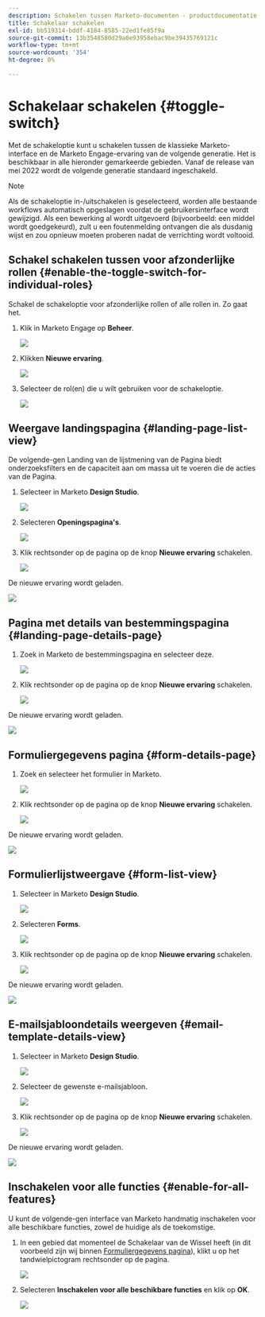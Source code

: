 ```yaml
---
description: Schakelen tussen Marketo-documenten - productdocumentatie
title: Schakelaar schakelen
exl-id: bb519314-bddf-4184-8585-22ed1fe85f9a
source-git-commit: 13b3548580d29a0e93958ebac9be39435769121c
workflow-type: tm+mt
source-wordcount: '354'
ht-degree: 0%

---
```


# Schakelaar schakelen {#toggle-switch}

Met de schakeloptie kunt u schakelen tussen de klassieke Marketo-interface en de Marketo Engage-ervaring van de volgende generatie. Het is beschikbaar in alle hieronder gemarkeerde gebieden. Vanaf de release van mei 2022 wordt de volgende generatie standaard ingeschakeld.

>[!NOTE]
>
>Als de schakeloptie in-/uitschakelen is geselecteerd, worden alle bestaande workflows automatisch opgeslagen voordat de gebruikersinterface wordt gewijzigd. Als een bewerking al wordt uitgevoerd (bijvoorbeeld: een middel wordt goedgekeurd), zult u een foutenmelding ontvangen die als dusdanig wijst en zou opnieuw moeten proberen nadat de verrichting wordt voltooid.

## Schakel schakelen tussen voor afzonderlijke rollen {#enable-the-toggle-switch-for-individual-roles}

Schakel de schakeloptie voor afzonderlijke rollen of alle rollen in. Zo gaat het.

1. Klik in Marketo Engage op **Beheer**.

   ![](assets/toggle-switch-1.png)

1. Klikken **Nieuwe ervaring**.

   ![](assets/toggle-switch-2.png)

1. Selecteer de rol(en) die u wilt gebruiken voor de schakeloptie.

   ![](assets/toggle-switch-3.png)

## Weergave landingspagina {#landing-page-list-view}

De volgende-gen Landing van de lijstmening van de Pagina biedt onderzoeksfilters en de capaciteit aan om massa uit te voeren die de acties van de Pagina.

1. Selecteer in Marketo **Design Studio**.

   ![](assets/toggle-switch-4.png)

1. Selecteren **Openingspagina&#39;s**.

   ![](assets/toggle-switch-5.png)

1. Klik rechtsonder op de pagina op de knop **Nieuwe ervaring** schakelen.

   ![](assets/toggle-switch-6.png)

De nieuwe ervaring wordt geladen.

![](assets/toggle-switch-7.png)

## Pagina met details van bestemmingspagina {#landing-page-details-page}

1. Zoek in Marketo de bestemmingspagina en selecteer deze.

   ![](assets/toggle-switch-8.png)

1. Klik rechtsonder op de pagina op de knop **Nieuwe ervaring** schakelen.

   ![](assets/toggle-switch-9.png)

De nieuwe ervaring wordt geladen.

![](assets/toggle-switch-10.png)

## Formuliergegevens pagina {#form-details-page}

1. Zoek en selecteer het formulier in Marketo.

   ![](assets/toggle-switch-11.png)

1. Klik rechtsonder op de pagina op de knop **Nieuwe ervaring** schakelen.

   ![](assets/toggle-switch-12.png)

De nieuwe ervaring wordt geladen.

![](assets/toggle-switch-13.png)

## Formulierlijstweergave {#form-list-view}

1. Selecteer in Marketo **Design Studio**.

   ![](assets/toggle-switch-14.png)

1. Selecteren **Forms**.

   ![](assets/toggle-switch-15.png)

1. Klik rechtsonder op de pagina op de knop **Nieuwe ervaring** schakelen.

   ![](assets/toggle-switch-16.png)

De nieuwe ervaring wordt geladen.

![](assets/toggle-switch-17.png)

## E-mailsjabloondetails weergeven {#email-template-details-view}

1. Selecteer in Marketo **Design Studio**.

   ![](assets/toggle-switch-18.png)

1. Selecteer de gewenste e-mailsjabloon.

   ![](assets/toggle-switch-19.png)

1. Klik rechtsonder op de pagina op de knop **Nieuwe ervaring** schakelen.

   ![](assets/toggle-switch-20.png)

De nieuwe ervaring wordt geladen.

![](assets/toggle-switch-21.png)

## Inschakelen voor alle functies {#enable-for-all-features}

U kunt de volgende-gen interface van Marketo handmatig inschakelen voor alle beschikbare functies, zowel de huidige als de toekomstige.

1. In een gebied dat momenteel de Schakelaar van de Wissel heeft (in dit voorbeeld zijn wij binnen [Formuliergegevens pagina](#form-details-page)), klikt u op het tandwielpictogram rechtsonder op de pagina.

   ![](assets/toggle-switch-22.png)

1. Selecteren **Inschakelen voor alle beschikbare functies** en klik op **OK**.

   ![](assets/toggle-switch-23.png)
